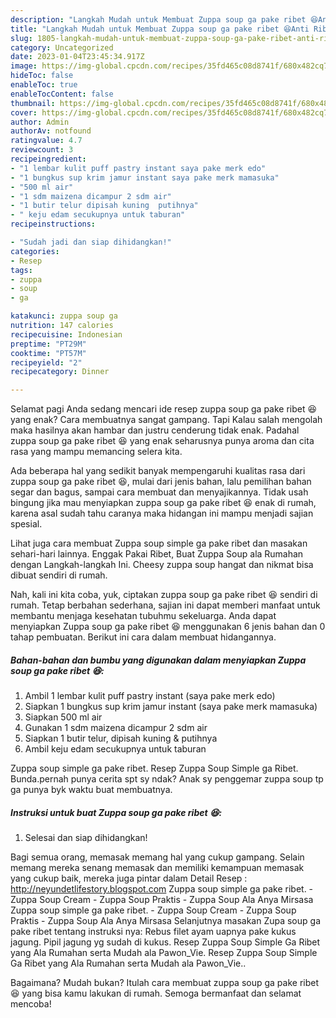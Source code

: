 ```yaml
---
description: "Langkah Mudah untuk Membuat Zuppa soup ga pake ribet 😆Anti Ribet"
title: "Langkah Mudah untuk Membuat Zuppa soup ga pake ribet 😆Anti Ribet"
slug: 1805-langkah-mudah-untuk-membuat-zuppa-soup-ga-pake-ribet-anti-ribet
category: Uncategorized
date: 2023-01-04T23:45:34.917Z
image: https://img-global.cpcdn.com/recipes/35fd465c08d8741f/680x482cq70/zuppa-soup-ga-pake-ribet-foto-resep-utama.jpg
hideToc: false
enableToc: true
enableTocContent: false
thumbnail: https://img-global.cpcdn.com/recipes/35fd465c08d8741f/680x482cq70/zuppa-soup-ga-pake-ribet-foto-resep-utama.jpg
cover: https://img-global.cpcdn.com/recipes/35fd465c08d8741f/680x482cq70/zuppa-soup-ga-pake-ribet-foto-resep-utama.jpg
author: Admin
authorAv: notfound
ratingvalue: 4.7
reviewcount: 3
recipeingredient:
- "1 lembar kulit puff pastry instant saya pake merk edo"
- "1 bungkus sup krim jamur instant saya pake merk mamasuka"
- "500 ml air"
- "1 sdm maizena dicampur 2 sdm air"
- "1 butir telur dipisah kuning  putihnya"
- " keju edam secukupnya untuk taburan"
recipeinstructions:

- "Sudah jadi dan siap dihidangkan!"
categories:
- Resep
tags:
- zuppa
- soup
- ga

katakunci: zuppa soup ga 
nutrition: 147 calories
recipecuisine: Indonesian
preptime: "PT29M"
cooktime: "PT57M"
recipeyield: "2"
recipecategory: Dinner

---
```



Selamat pagi Anda sedang mencari ide resep zuppa soup ga pake ribet 😆 yang enak? Cara membuatnya sangat gampang. Tapi Kalau salah mengolah maka hasilnya akan hambar dan justru cenderung tidak enak. Padahal zuppa soup ga pake ribet 😆 yang enak seharusnya punya aroma dan cita rasa yang mampu memancing selera kita.


Ada beberapa hal yang sedikit banyak mempengaruhi kualitas rasa dari zuppa soup ga pake ribet 😆, mulai dari jenis bahan, lalu pemilihan bahan segar dan bagus, sampai cara membuat dan menyajikannya. Tidak usah bingung jika mau menyiapkan zuppa soup ga pake ribet 😆 enak di rumah, karena asal sudah tahu caranya maka hidangan ini mampu menjadi sajian spesial.

Lihat juga cara membuat Zuppa soup simple ga pake ribet dan masakan sehari-hari lainnya. Enggak Pakai Ribet, Buat Zuppa Soup ala Rumahan dengan Langkah-langkah Ini. Cheesy zuppa soup hangat dan nikmat bisa dibuat sendiri di rumah.


Nah, kali ini kita coba, yuk, ciptakan zuppa soup ga pake ribet 😆 sendiri di rumah. Tetap berbahan sederhana, sajian ini dapat memberi manfaat untuk membantu menjaga kesehatan tubuhmu sekeluarga. Anda dapat menyiapkan Zuppa soup ga pake ribet 😆 menggunakan 6 jenis bahan dan 0 tahap pembuatan. Berikut ini cara dalam membuat hidangannya.

<!--inarticleads1-->

##### Bahan-bahan dan bumbu yang digunakan dalam menyiapkan Zuppa soup ga pake ribet 😆:

1. Ambil 1 lembar kulit puff pastry instant (saya pake merk edo)
1. Siapkan 1 bungkus sup krim jamur instant (saya pake merk mamasuka)
1. Siapkan 500 ml air
1. Gunakan 1 sdm maizena dicampur 2 sdm air
1. Siapkan 1 butir telur, dipisah kuning &amp; putihnya
1. Ambil  keju edam secukupnya untuk taburan


Zuppa soup simple ga pake ribet. Resep Zuppa Soup Simple ga Ribet. Bunda.pernah punya cerita spt sy ndak? Anak sy penggemar zuppa soup tp ga punya byk waktu buat membuatnya. 

<!--inarticleads2-->

##### Instruksi untuk buat Zuppa soup ga pake ribet 😆:


1. Selesai dan siap dihidangkan!

Bagi semua orang, memasak memang hal yang cukup gampang. Selain memang mereka senang memasak dan memiliki kemampuan memasak yang cukup baik, mereka juga pintar dalam Detail Resep : http://neyundetlifestory.blogspot.com Zuppa soup simple ga pake ribet. - Zuppa Soup Cream - Zuppa Soup Praktis - Zuppa Soup Ala Anya Mirsasa Zuppa soup simple ga pake ribet. - Zuppa Soup Cream - Zuppa Soup Praktis - Zuppa Soup Ala Anya Mirsasa Selanjutnya masakan Zupa soup ga pake ribet tentang instruksi nya: Rebus filet ayam uapnya pake kukus jagung. Pipil jagung yg sudah di kukus. Resep Zuppa Soup Simple Ga Ribet yang Ala Rumahan serta Mudah ala Pawon_Vie. Resep Zuppa Soup Simple Ga Ribet yang Ala Rumahan serta Mudah ala Pawon_Vie.. 

Bagaimana? Mudah bukan? Itulah cara membuat zuppa soup ga pake ribet 😆 yang bisa kamu lakukan di rumah. Semoga bermanfaat dan selamat mencoba!
